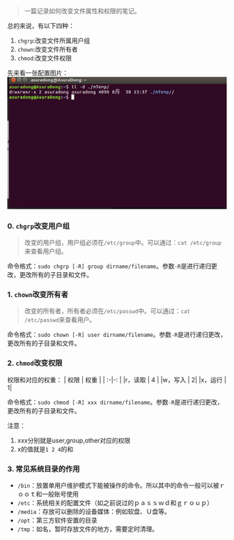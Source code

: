 > 一篇记录如何改变文件属性和权限的笔记。

总的来说，有以下四种：
1. `chgrp`:改变文件所属用户组
2. `chown`:改变文件所有者
3. `chmod`:改变文件权限

先来看一张配置图片：
![](./Linux文件权限和控制/1.png)


### 0. `chgrp`改变用户组
> 改变的用户组，用户组必须在`/etc/group`中。可以通过：`cat /etc/group`来查看用户组。

命令格式：`sudo chgrp [-R] group dirname/filename`。参数`-R`是进行递归更改，更改所有的子目录和文件。

### 1. `chown`改变所有者
> 改变的所有者，所有者必须在`/etc/passwd`中。可以通过：`cat /etc/passwd`来查看用户。

命令格式：`sudo chown [-R] user dirname/filename`。参数`-R`是进行递归更改，更改所有的子目录和文件。

### 2. `chmod`改变权限
权限和对应的权重：
| 权限 | 权重 |
| :-|-: |
|r，读取 | 4 |
|w，写入 | 2|
|x，运行 | 1|

命令格式：`sudo chmod [-R] xxx dirname/filename`。参数`-R`是进行递归更改，更改所有的子目录和文件。

注意：
1. xxx分别就是user,group,other对应的权限
2. x的值就是`1 2 4`的和

### 3. 常见系统目录的作用
- `/bin`：放置单用户维护模式下能被操作的命令。所以其中的命令一般可以被ｒｏｏｔ和一般账号使用
- `/etc`：系统相关的配置文件（如之前说过的ｐａｓｓｗｄ和ｇｒｏｕｐ）
- `/media`：存放可以删除的设备媒体：例如软盘、Ｕ盘等。
- `/opt`：第三方软件安置的目录
- `/tmp`：如名，暂时存放文件的地方，需要定时清理。